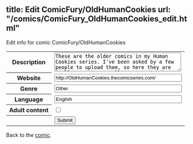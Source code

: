 title: Edit ComicFury/OldHumanCookies
url: "/comics/ComicFury_OldHumanCookies_edit.html"
---
Edit info for comic ComicFury/OldHumanCookies

<form name="comic" action="http://gaepostmail.appspot.com/comic/" method="post">
<table class="comicinfo">
<tr>
<th>Description</th><td><textarea name="description" cols="40" rows="3">These are the older comics in my Human Cookies series. I've been asked by a few people to upload them, so here they are (well once they're all up anyway) I know some of them look bad, the focuses are terrible, the lighting is...well...yuck, but this is where I started, so they bring back some smiley memories for me, so enjoy the tackiness!</textarea></td>
</tr>
<tr>
<th>Website</th><td><input type="text" name="url" value="http://OldHumanCookies.thecomicseries.com/" size="40"/></td>
</tr>
<tr>
<th>Genre</th><td><input type="text" name="genre" value="Other" size="40"/></td>
</tr>
<tr>
<th>Language</th><td><input type="text" name="language" value="English" size="40"/></td>
</tr>
<tr>
<th>Adult content</th><td><input type="checkbox" name="adult" value="adult" /></td>
</tr>
<tr>
<th></th><td>
<input type="hidden" name="comic" value="ComicFury_OldHumanCookies" />
<input type="submit" name="submit" value="Submit" />
</td>
</tr>
</table>
</form>

Back to the [comic](ComicFury_OldHumanCookies.html).
